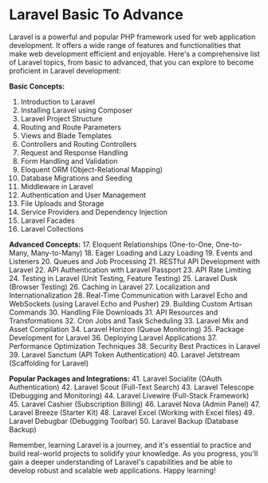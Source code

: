 # Laravel Basic To Advance
Laravel is a powerful and popular PHP framework used for web application development. It offers a wide range of features and functionalities that make web development efficient and enjoyable. Here's a comprehensive list of Laravel topics, from basic to advanced, that you can explore to become proficient in Laravel development:

**Basic Concepts:**
1. Introduction to Laravel
2. Installing Laravel using Composer
3. Laravel Project Structure
4. Routing and Route Parameters
5. Views and Blade Templates
6. Controllers and Routing Controllers
7. Request and Response Handling
8. Form Handling and Validation
9. Eloquent ORM (Object-Relational Mapping)
10. Database Migrations and Seeding
11. Middleware in Laravel
12. Authentication and User Management
13. File Uploads and Storage
14. Service Providers and Dependency Injection
15. Laravel Facades
16. Laravel Collections

**Advanced Concepts:**
17. Eloquent Relationships (One-to-One, One-to-Many, Many-to-Many)
18. Eager Loading and Lazy Loading
19. Events and Listeners
20. Queues and Job Processing
21. RESTful API Development with Laravel
22. API Authentication with Laravel Passport
23. API Rate Limiting
24. Testing in Laravel (Unit Testing, Feature Testing)
25. Laravel Dusk (Browser Testing)
26. Caching in Laravel
27. Localization and Internationalization
28. Real-Time Communication with Laravel Echo and WebSockets (using Laravel Echo and Pusher)
29. Building Custom Artisan Commands
30. Handling File Downloads
31. API Resources and Transformations
32. Cron Jobs and Task Scheduling
33. Laravel Mix and Asset Compilation
34. Laravel Horizon (Queue Monitoring)
35. Package Development for Laravel
36. Deploying Laravel Applications
37. Performance Optimization Techniques
38. Security Best Practices in Laravel
39. Laravel Sanctum (API Token Authentication)
40. Laravel Jetstream (Scaffolding for Laravel)

**Popular Packages and Integrations:**
41. Laravel Socialite (OAuth Authentication)
42. Laravel Scout (Full-Text Search)
43. Laravel Telescope (Debugging and Monitoring)
44. Laravel Livewire (Full-Stack Framework)
45. Laravel Cashier (Subscription Billing)
46. Laravel Nova (Admin Panel)
47. Laravel Breeze (Starter Kit)
48. Laravel Excel (Working with Excel files)
49. Laravel Debugbar (Debugging Toolbar)
50. Laravel Backup (Database Backup)

Remember, learning Laravel is a journey, and it's essential to practice and build real-world projects to solidify your knowledge. As you progress, you'll gain a deeper understanding of Laravel's capabilities and be able to develop robust and scalable web applications. Happy learning!
